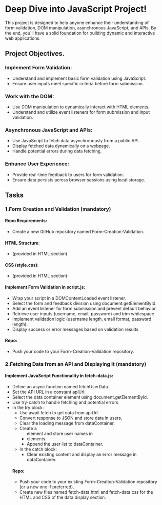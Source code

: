 # Deep Dive into JavaScript Project!

This project is designed to help anyone enhance their understanding of form validation, DOM manipulation, asynchronous JavaScript, and APIs. By the end, you'll have a solid foundation for building dynamic and interactive web applications.

## Project Objectives.
### Implement Form Validation:
- Understand and implement basic form validation using JavaScript.
- Ensure user inputs meet specific criteria before form submission.
### Work with the DOM:
- Use DOM manipulation to dynamically interact with HTML elements.
- Understand and utilize event listeners for form submission and input validation.
### Asynchronous JavaScript and APIs:
- Use JavaScript to fetch data asynchronously from a public API.
- Display fetched data dynamically on a webpage.
- Handle potential errors during data fetching.
### Enhance User Experience:
- Provide real-time feedback to users for form validation.
- Ensure data persists across browser sessions using local storage.
## Tasks
### 1.Form Creation and Validation (mandatory)
#### Repo Requirements:
- Create a new GitHub repository named Form-Creation-Validation.
#### HTML Structure: 
- (provided in HTML section)
#### CSS (style.css): 
- (provided in HTML section)
#### Implement Form Validation in script.js:
- Wrap your script in a DOMContentLoaded event listener.
- Select the form and feedback division using document.getElementById.
- Add an event listener for form submission and prevent default behavior.
- Retrieve user inputs (username, email, password) and trim whitespace.
- Implement validation logic (username length, email format, password length).
- Display success or error messages based on validation results.
#### Repo:
- Push your code to your Form-Creation-Validation repository.
### 2.Fetching Data from an API and Displaying It (mandatory)
#### Implement JavaScript Functionality in fetch-data.js:
- Define an async function named fetchUserData.
- Set the API URL in a constant apiUrl.
- Select the data container element using document.getElementById.
- Use try-catch to handle fetching and potential errors.
- In the try block:
    - Use await fetch to get data from apiUrl.
    - Convert response to JSON and store data in users.
    - Clear the loading message from dataContainer.
    - Create a <ul> element and store user names in <li> elements.
    - Append the user list to dataContainer.
- In the catch block:
    - Clear existing content and display an error message in dataContainer.
#### Repo:
- Push your code to your existing Form-Creation-Validation repository (or a new one if preferred).
- Create new files named fetch-data.html and fetch-data.css for the HTML and CSS of the data display section.

